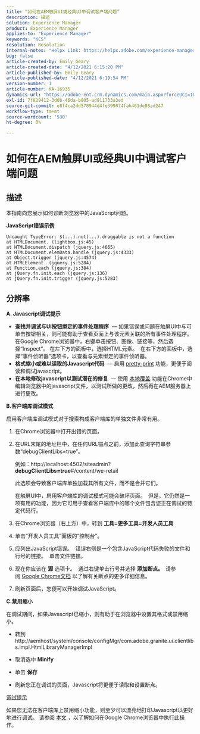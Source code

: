 ```yaml
---
title: “如何在AEM触屏UI或经典UI中调试客户端问题”
description: 描述
solution: Experience Manager
product: Experience Manager
applies-to: "Experience Manager"
keywords: "KCS"
resolution: Resolution
internal-notes: "Helpx Link: https://helpx.adobe.com/experience-manager/kb/How-to-debug-javascript-errors-in-AEM.html"
bug: false
article-created-by: Emily Geary
article-created-date: "4/12/2021 6:15:20 PM"
article-published-by: Emily Geary
article-published-date: "4/12/2021 6:19:54 PM"
version-number: 1
article-number: KA-16935
dynamics-url: "https://adobe-ent.crm.dynamics.com/main.aspx?forceUCI=1&pagetype=entityrecord&etn=knowledgearticle&id=2eb50a08-bb9b-eb11-b1ac-000d3a3680d8"
exl-id: 7f829412-3d0b-46da-b805-ad911733a3ed
source-git-commit: e8f4ca2dd578944d4fe399074fab461de88ad247
workflow-type: tm+mt
source-wordcount: '530'
ht-degree: 0%

---
```


# 如何在AEM触屏UI或经典UI中调试客户端问题

## 描述


本指南向您展示如何诊断浏览器中的JavaScript问题。

<b>JavaScript错误示例</b>




```
Uncaught TypeError: $(...).not(...).draggable is not a function
at HTMLDocument. (lightbox.js:45)
at HTMLDocument.dispatch (jquery.js:4665)
at HTMLDocument.elemData.handle (jquery.js:4333)
at Object.trigger (jquery.js:4574)
at HTMLElement. (jquery.js:5284)
at Function.each (jquery.js:384)
at jQuery.fn.init.each (jquery.js:136)
at jQuery.fn.init.trigger (jquery.js:5283)
```



## 分辨率


<b>A. Javascript调试提示</b>

- <b>查找并调试与UI按钮绑定的事件处理程序</b>  — 如果错误或问题在触屏UI中与可单击按钮相关，则可能有助于查看页面上与该元素关联的所有事件处理程序。  在Google Chrome浏览器中，右键单击按钮、图像、链接等，然后选择“Inspect”。 在左下方的面板中，选择HTML元素。  在右下方的面板中，选择“事件侦听器”选项卡，以查看与元素绑定的事件侦听器。
- <b>格式缩小或难以读取的Javascript代码</b>  — 启用 [pretty-print](https://developers.google.com/web/tools/chrome-devtools/javascript/pretty-print) 功能，更便于阅读和调试javascript。
- <b>在本地修改javascript以测试潜在的修复</b>  — 使用 [本地覆盖](https://developers.google.com/web/updates/2018/01/devtools#overrides) 功能在Chrome中编辑浏览器中的javascript文件，以测试所做的更改，然后再在AEM服务器上进行更改。


<b>B.客户端库调试模式</b>

启用客户端库调试模式对于搜索构成客户端库的单独文件非常有用。

1. 在Chrome浏览器中打开出错的页面。
2. 在URL末尾的地址栏中，在任何URL锚点之前，添加此查询字符串参数“debugClientLibs=true”。

   例如：http://localhost:4502/siteadmin?<b>debugClientLibs=true</b>#/content/we-retail

   此选项会导致客户端库单独加载其所有文件，而不是合并它们。

   在触屏UI中，启用客户端库的调试模式可能会破坏页面。  但是，它仍然是一项有用的功能，因为它可用于查看客户端库中的哪个文件包含您正在调试的特定代码行。
3. 在Chrome浏览器（右上方）中，转到 <b>工具=更多工具=开发人员工具</b>
4. 单击“开发人员工具”面板的“控制台”。
5. 应列出JavaScript错误。  错误右侧是一个包含JavaScript代码失败的文件和行号的链接。  单击文件链接。
6. 现在你应该在 <b>源</b> 选项卡。  通过右键单击行号并选择 <b>添加断点。  </b>请参阅 [Google Chrome文档](https://developers.google.com/web/tools/chrome-devtools/javascript/breakpoints) 以了解有关断点的更多详细信息。
7. 刷新页面后，您便可以开始调试JavaScript。


<b>C.禁用缩小</b>

在调试期间，如果Javascript已缩小，则有助于在浏览器中设置其格式或禁用缩小。

- 转到http://aemhost/system/console/configMgr/com.adobe.granite.ui.clientlibs.impl.HtmlLibraryManagerImpl


- 取消选中 <b>Minify</b>


- 单击 <b>保存</b>


- 刷新您正在调试的页面，Javascript将更便于读取和设置断点。


<u>调试提示</u>

如果您无法在客户端库上禁用缩小功能，则至少可以漂亮地打印Javascript以更好地进行调试。 请参阅 [本文](https://developers.google.com/web/tools/chrome-devtools/javascript/pretty-print) ，以了解如何在Google Chrome浏览器中执行此操作。
